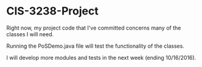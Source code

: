 # CIS-3238-Project

Right now, my project code that I've committed concerns many of the classes I will need.

Running the PoSDemo.java file will test the functionality of the classes.

I will develop more modules and tests in the next week (ending 10/16/2016).
